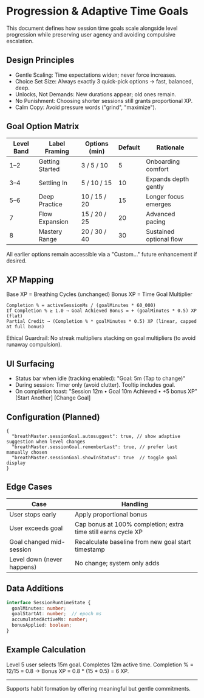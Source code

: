 # Progression & Adaptive Time Goals

This document defines how session time goals scale alongside level progression while preserving user agency and avoiding compulsive escalation.

## Design Principles
- Gentle Scaling: Time expectations widen; never force increases.
- Choice Set Size: Always exactly 3 quick-pick options → fast, balanced, deep.
- Unlocks, Not Demands: New durations appear; old ones remain.
- No Punishment: Choosing shorter sessions still grants proportional XP.
- Calm Copy: Avoid pressure words ("grind", "maximize").

## Goal Option Matrix
| Level Band | Label Framing | Options (min) | Default | Rationale |
|------------|---------------|---------------|---------|-----------|
| 1–2 | Getting Started | 3 / 5 / 10 | 5 | Onboarding comfort |
| 3–4 | Settling In | 5 / 10 / 15 | 10 | Expands depth gently |
| 5–6 | Deep Practice | 10 / 15 / 20 | 15 | Longer focus emerges |
| 7 | Flow Expansion | 15 / 20 / 25 | 20 | Advanced pacing |
| 8 | Mastery Range | 20 / 30 / 40 | 30 | Sustained optional flow |

All earlier options remain accessible via a "Custom..." future enhancement if desired.

## XP Mapping
Base XP = Breathing Cycles (unchanged)
Bonus XP = Time Goal Multiplier
```text
Completion % = activeSessionMs / (goalMinutes * 60_000)
If Completion % ≥ 1.0 → Goal Achieved Bonus = + (goalMinutes * 0.5) XP (flat)
Partial Credit → (Completion % * goalMinutes * 0.5) XP (linear, capped at full bonus)
```
Ethical Guardrail: No streak multipliers stacking on goal multipliers (to avoid runaway compulsion).

## UI Surfacing
- Status bar when idle (tracking enabled): "Goal: 5m (Tap to change)"
- During session: Timer only (avoid clutter). Tooltip includes goal.
- On completion toast: "Session 12m • Goal 10m Achieved • +5 bonus XP" [Start Another] [Change Goal]

## Configuration (Planned)
```jsonc
{
  "breathMaster.sessionGoal.autosuggest": true, // show adaptive suggestion when level changes
  "breathMaster.sessionGoal.rememberLast": true, // prefer last manually chosen
  "breathMaster.sessionGoal.showInStatus": true  // toggle goal display
}
```

## Edge Cases
| Case | Handling |
|------|----------|
| User stops early | Apply proportional bonus |
| User exceeds goal | Cap bonus at 100% completion; extra time still earns cycle XP |
| Goal changed mid-session | Recalculate baseline from new goal start timestamp |
| Level down (never happens) | No change; system only adds |

## Data Additions
```ts
interface SessionRuntimeState {
  goalMinutes: number;
  goalStartAt: number;  // epoch ms
  accumulatedActiveMs: number;
  bonusApplied: boolean;
}
```

## Example Calculation
Level 5 user selects 15m goal.
Completes 12m active time.
Completion % = 12/15 = 0.8 → Bonus XP = 0.8 * (15 * 0.5) = 6 XP.

---
Supports habit formation by offering meaningful but gentle commitments.
